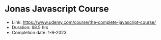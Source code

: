 # Jonas Javascript Course
- Link: https://www.udemy.com/course/the-complete-javascript-course/
- Duration: 68.5 hrs
- Completion date: 1-9-2023
